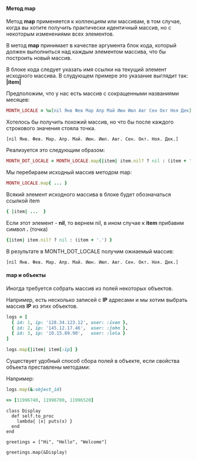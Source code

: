 #### Метод map

Метод **map** применяется к коллекциям или массивам, в том случае, когда вы хотите получить практически идентичный массив, но с некоторым изменениями всех элементов.

В метод **map** принимает в качестве аргумента блок кода, который должен выполниться над каждым элементом массива, что бы построить новый массив.

В блоке кода следует указать имя ссылки на текущий элемент исходного массива. В слудующем примере это указание выглядит так: <b>|item|</b>

Предположим, что у нас есть массив с сокращенными названиями месяцев:

```ruby
MONTH_LOCALE = %w[nil Янв Фев Мар Апр Май Июн Июл Авг Сен Окт Ноя Дек]
```

Хотелось бы получить похожий массив, но что бы после каждого строкового значения стояла точка.

```
[nil Янв. Фев. Мар. Апр. Май. Июн. Июл. Авг. Сен. Окт. Ноя. Дек.]
```

Реализуется это следующим образом:

```ruby
MONTH_DOT_LOCALE = MONTH_LOCALE.map{|item| item.nil? ? nil : (item + '.') }
```

Мы перебираем исходный массив методом map:

```ruby
MONTH_LOCALE.map{ ... }
```

Всякий элемент исходного массива в блоке будет обозначаться ссылкой item

```ruby
{ |item| ...  }
```

Если этот элемент - **nil**, то вернем nil, в ином случае к **item** прибавим символ **.** (точка)

```ruby
{|item| item.nil? ? nil : (item + '.') }
```

В результате в MONTH_DOT_LOCALE получим ожиаемый массив:

```
[nil Янв. Фев. Мар. Апр. Май. Июн. Июл. Авг. Сен. Окт. Ноя. Дек.]
```

#### map и объекты

Иногда требуется собрать массив из полей некоторых объектов.

Например, есть несколько записей с **IP** адресами и мы хотим выбрать массив **IP** из этих объектов.

```ruby
logs = [
  { id: 1, ip: '128.34.123.12', user: :ivan },
  { id: 2, ip: '145.12.17.46',  user: :john },
  { id: 3, ip: '10.15.89.90',   user: :lola }
]
```

```ruby
logs.map{|item| item[:ip] }
```

Существует удобный способ сбора полей в объекте, если свойства объекта преставлены методами:

Например:

```ruby
logs.map(&:object_id)
```

```ruby
=> [11996740, 11996700, 11996520]
```

```
class Display
  def self.to_proc
    lambda{ |x| puts(x) }
  end
end

greetings = ["Hi", "Hello", "Welcome"]

greetings.map(&Display)


```
